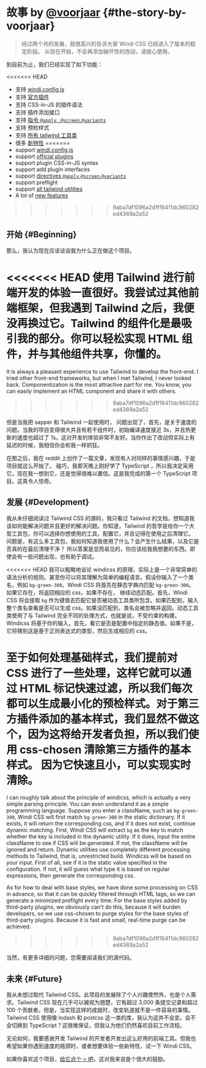 [Windi CSS]: https://github.com/windicss/windicss

# 故事 <span class="text-base text-gray-500">by [@voorjaar](https://github.com/voorjaar)</span> {#the-story-by-voorjaar}

> 经过两个月的发展，我很高兴的告诉大家 Windi CSS 已经进入了版本的稳定阶段。 从现在开始，不会再添加破坏性的改动，请放心使用。

到目前为止，我们已经实现了如下功能：

<<<<<<< HEAD
- 支持 [windi.config.js](/guide/configuration)
- 支持 [官方插件](/plugins/)
- 支持 CSS-in-JS 的插件语法 
- 支持 插件添加接口
- 支持 [指令 `@apply`,` @screen`,`@variants`](/features/directives)
- 支持 预检样式
- 支持 [所有 tailwind 工具类](/utilities/)
- 很多 [新特性](/features/)
=======
- support [windi.config.js](/guide/configuration)
- support [official plugins](/plugins/)
- support plugin CSS-in-JS syntax
- support add plugin interfaces
- support [directives `@apply`,`@screen`,`@variants`](/features/directives)
- support preflight
- support [all tailwind utilities](/utilities/)
- A lot of [new features](/features/)
>>>>>>> 9aba7df1096a2d1f16411dc960282ed4369a2a52

## 开始 {#Beginning}

那么，我认为现在应该谈谈我为什么正在做这个项目。

<<<<<<< HEAD
使用 Tailwind 进行前端开发的体验一直很好。我尝试过其他前端框架，但我遇到 Tailwind 之后，我便没再换过它。Tailwind 的组件化是最吸引我的部分。你可以轻松实现 HTML 组件，并与其他组件共享，你懂的。
=======
It is always a pleasant experience to use Tailwind to develop the front-end. I tried other front-end frameworks, but when I met Tailwind, I never looked back. Componentization is the most attractive part for me. You know, you can easily implement an HTML component and share it with others.
>>>>>>> 9aba7df1096a2d1f16411dc960282ed4369a2a52

但是当我把 sapper 和 Tailwind 一起使用时， 问题出现了，首先，是关于速度的问题。当我的项目变得很大并且有若干组件时，初始编译速度接近 3s，并且热更新的速度也超过了 1s。这对开发的体验非常不友好。当你作出了改动但实际上有延迟的时候，我相信你会和我一样抓狂。

在那之后，我在 reddit 上创作了一篇文章，发现有人对同样的事情感兴趣，于是项目就这么开始了。 碰巧，我那天晚上刚好学了 TypeScript ，所以我决定采用它。现在我一想到它，还是觉得很难以置信。这是我完成的第一个 TypeScript 项目。这真令人惊奇。

## 发展 {#Development}

我从未仔细阅读过 Tailwind CSS 的源码，我只看过 Tailwind 的文档，想知道我该如何能解决问题并且更好的解决问题。你知道，Tailwind 的哲学是给你一个大型工具包，你可以选择你想使用的工具，配置它，并且记得在使用之后清理它。 问题是，有这么多工具包，我如何知道我使用了什么？会产生什么结果，以及它是否真的在最后清理干净？ 所以答案是显而易见的，你应该给我我想要的东西。即使会有一些问题出现，也有助于调试。

<<<<<<< HEAD
我可以粗略地谈论 windicss 的原理，实际上是一个非常简单的语法分析的规则。甚至你可以将其理解为简单的编程语言。假设你输入了一个类名，例如 `bg-green-300`，Windi CSS 将首先在静态字典内匹配 `bg-green-300`。如果它存在，将返回相应的 css，如果不存在， 继续动态匹配。首先，Windi CSS 将会提取 `bg` 作为键值去匹配它是否被动态工具类所包含。如果匹配到，输入整个类名查看是否可以生成 css。如果没匹配到，类名会被忽略并返回。动态工具类使用了与 Tailwind 完全不同的处理方式，也就是说，不受约束的构建。Windicss 将基于你的输入，首先，看它是否是配置中指定的静态值。如果不是，它将猜到这是基于正则表达式的类型，然后生成相应的 css。

至于如何处理基础样式，我们提前对 CSS 进行了一些处理，这样它就可以通过 HTML 标记快速过滤，所以我们每次都可以生成最小化的预检样式。对于第三方插件添加的基本样式，我们显然不做这个，因为这将给开发者负担，所以我们使用 css-chosen 清除第三方插件的基本样式。 因为它快速且小，可以实现实时清除。
=======
I can roughly talk about the principle of windicss, which is actually a very simple parsing principle. You can even understand it as a simple programming language. Suppose you enter a className, such as `bg-green-300`, Windi CSS will first match `bg-green-300` in the static dictionary. If it exists, it will return the corresponding css, and if it does not exist, continue dynamic matching. First, Windi CSS will extract `bg` as the key to match whether the key is included in the dynamic utility. If it does, input the entire className to see if CSS will be generated. If not, the className will be ignored and return. Dynamic utilities use completely different processing methods to Tailwind, that is, unrestricted build. Windicss will be based on your input. First of all, see if it is the static value specified in the configuration. If not, it will guess what type it is based on regular expressions, then generate the corresponding css.

As for how to deal with base styles, we have done some processing on CSS in advance, so that it can be quickly filtered through HTML tags, so we can generate a minimized preflight every time. For the base styles added by third-party plugins, we obviously can't do this, because it will burden developers, so we use css-chosen to purge styles for the base styles of third-party plugins. Because it is fast and small, real-time purge can be achieved.
>>>>>>> 9aba7df1096a2d1f16411dc960282ed4369a2a52

当然，有更多详细的问题，您需要阅读我们的源代码。

## 未来 {#Future}

我从未想过取代 Tailwind CSS。此项目的发展除了个人兴趣使然外，也是个人需求。Tailwind CSS 现在几乎可以被视为翘楚，它有超过 3,000 条提交记录和超过 100 个贡献者。但是，当实现这样的成就时，改变轨道就不是一件容易的事情。Tailwind CSS 使用像 lodash 和 postcss 这一类的库，我认为这并不会变。会不会切换到 TypeScript？这很难保证，但我认为他们仍然喜欢目前工作流程。

无论如何，我要感谢开发 Tailwind 的开发者开发出这么好用的前端工具。但我也希望如果你遇到速度的瓶颈时，或者想要体验一些新特性，试一下 Windi CSS。

如果你喜欢这个项目，[给它点个 ⭐️ 吧][Windi CSS]，这对我来说是个很大的鼓励。
